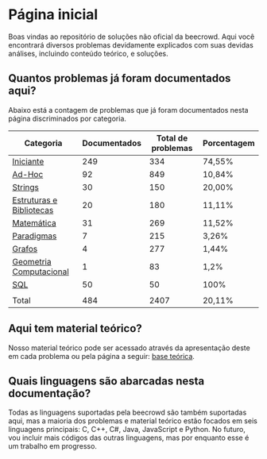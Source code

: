 # Página inicial

Boas vindas ao repositório de soluções não oficial da beecrowd. Aqui você encontrará diversos problemas devidamente explicados com suas devidas análises, incluindo conteúdo teórico, e soluções.

## Quantos problemas já foram documentados aqui?

Abaixo está a contagem de problemas que já foram documentados nesta página discriminados por categoria.

| Categoria | Documentados | Total de problemas | Porcentagem |
| -- | -- | -- | -- |
| [Iniciante](./problemas/iniciante/README.md) | 249 | 334 | 74,55% |
| [Ad-Hoc](./problemas/ad-hoc/README.md) | 92 | 849 | 10,84% |
| [Strings](./problemas/strings/README.md) | 30 | 150 | 20,00% |
| [Estruturas e Bibliotecas](./problemas/estruturas-e-bibliotecas/README.md) | 20 | 180 | 11,11% |
| [Matemática](./problemas/matematica/README.md) | 31 | 269 | 11,52% |
| [Paradigmas](./problemas/paradigmas/README.md) | 7 | 215 | 3,26% |
| [Grafos](./problemas/grafos/README.md) | 4 | 277 | 1,44% |
| [Geometria Computacional](./problemas/geometria-computacional/README.md) | 1 | 83 | 1,2% |
| [SQL](./problemas/sql/README.md) | 50 | 50 | 100% |
| | | |
| Total | 484 | 2407 | 20,11% |

## Aqui tem material teórico?

Nosso material teórico pode ser acessado através da apresentação deste em cada problema ou pela página a seguir: [base teórica](./base-teorica/README.md).

## Quais linguagens são abarcadas nesta documentação?

Todas as linguagens suportadas pela beecrowd são também suportadas aqui, mas a maioria dos problemas e material teórico estão focados em seis linguagens principais: C, C++, C#, Java, JavaScript e Python. No futuro, vou incluir mais códigos das outras linguagens, mas por enquanto esse é um trabalho em progresso.